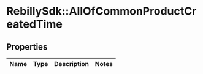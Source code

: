 # RebillySdk::AllOfCommonProductCreatedTime

## Properties
Name | Type | Description | Notes
------------ | ------------- | ------------- | -------------

